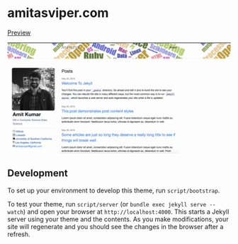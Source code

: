 # amitasviper.com

[Preview](https://jekyll.github.io/minima/)

![Screenshot](/screenshot.png)

## Development

To set up your environment to develop this theme, run `script/bootstrap`.

To test your theme, run `script/server` (or `bundle exec jekyll serve --watch`) and open your browser at `http://localhost:4000`. This starts a Jekyll server using your theme and the contents. As you make modifications, your site will regenerate and you should see the changes in the browser after a refresh.
